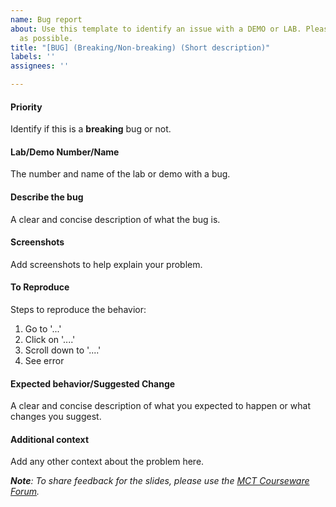 ```yaml
---
name: Bug report
about: Use this template to identify an issue with a DEMO or LAB. Please be as specific
  as possible.
title: "[BUG] (Breaking/Non-breaking) (Short description)"
labels: ''
assignees: ''

---
```


#### **Priority**
Identify if this is a **breaking** bug or not.

#### **Lab/Demo Number/Name**
The number and name of the lab or demo with a bug. 

#### **Describe the bug**
A clear and concise description of what the bug is.

#### **Screenshots**
Add screenshots to help explain your problem.

#### **To Reproduce**
Steps to reproduce the behavior:
1. Go to '...'
2. Click on '....'
3. Scroll down to '....'
4. See error

#### **Expected behavior/Suggested Change**
A clear and concise description of what you expected to happen or what changes you suggest.

#### **Additional context**
Add any other context about the problem here.



***Note**: To share feedback for the slides, please use the [MCT Courseware Forum](https://www.microsoft.com/learning/mct-courseware-forum.aspx).*
